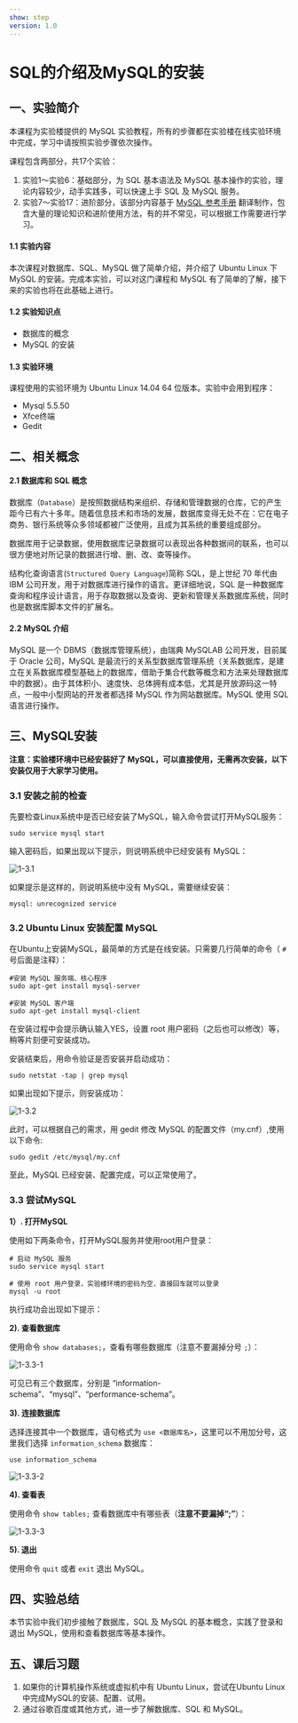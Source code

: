 ```yaml
---
show: step
version: 1.0
---
```

# SQL的介绍及MySQL的安装

## 一、实验简介

本课程为实验楼提供的 MySQL 实验教程，所有的步骤都在实验楼在线实验环境中完成，学习中请按照实验步骤依次操作。

课程包含两部分，共17个实验：

1. 实验1～实验6：基础部分，为 SQL 基本语法及 MySQL 基本操作的实验，理论内容较少，动手实践多，可以快速上手 SQL 及 MySQL 服务。
2. 实验7～实验17：进阶部分，该部分内容基于 [MySQL 参考手册](http://dev.mysql.com/doc/refman/5.5/en/) 翻译制作，包含大量的理论知识和进阶使用方法，有的并不常见，可以根据工作需要进行学习。

#### 1.1 实验内容

本次课程对数据库、SQL、MySQL 做了简单介绍，并介绍了 Ubuntu Linux 下 MySQL 的安装。完成本实验，可以对这门课程和 MySQL 有了简单的了解，接下来的实验也将在此基础上进行。

#### 1.2 实验知识点

-  数据库的概念
-  MySQL 的安装

#### 1.3 实验环境

课程使用的实验环境为 Ubuntu Linux 14.04 64 位版本。实验中会用到程序：

- Mysql 5.5.50
- Xfce终端
- Gedit

## 二、相关概念

#### 2.1 数据库和 SQL 概念

数据库（`Database`）是按照数据结构来组织、存储和管理数据的仓库，它的产生距今已有六十多年。随着信息技术和市场的发展，数据库变得无处不在：它在电子商务、银行系统等众多领域都被广泛使用，且成为其系统的重要组成部分。

数据库用于记录数据，使用数据库记录数据可以表现出各种数据间的联系，也可以很方便地对所记录的数据进行增、删、改、查等操作。

结构化查询语言(`Structured Query Language`)简称 SQL，是上世纪 70 年代由 IBM 公司开发，用于对数据库进行操作的语言。更详细地说，SQL 是一种数据库查询和程序设计语言，用于存取数据以及查询、更新和管理关系数据库系统，同时也是数据库脚本文件的扩展名。

#### 2.2 MySQL 介绍

MySQL 是一个 DBMS（数据库管理系统），由瑞典 MySQLAB 公司开发，目前属于 Oracle 公司，MySQL 是最流行的关系型数据库管理系统（关系数据库，是建立在关系数据库模型基础上的数据库，借助于集合代数等概念和方法来处理数据库中的数据）。由于其体积小、速度快、总体拥有成本低，尤其是开放源码这一特点，一般中小型网站的开发者都选择 MySQL 作为网站数据库。MySQL 使用 SQL 语言进行操作。

## 三、MySQL安装

**注意：实验楼环境中已经安装好了 MySQL，可以直接使用，无需再次安装，以下安装仅用于大家学习使用。**

### 3.1 安装之前的检查

先要检查Linux系统中是否已经安装了MySQL，输入命令尝试打开MySQL服务：

```
sudo service mysql start
```

输入密码后，如果出现以下提示，则说明系统中已经安装有 MySQL：

![1-3.1](https://doc.shiyanlou.com/document-uid8797labid48timestamp1528435306838.png/wm)

如果提示是这样的，则说明系统中没有 MySQL，需要继续安装：

```
mysql: unrecognized service
```

### 3.2 Ubuntu Linux 安装配置 MySQL

在Ubuntu上安装MySQL，最简单的方式是在线安装。只需要几行简单的命令（ `#` 号后面是注释）：

```
#安装 MySQL 服务端、核心程序
sudo apt-get install mysql-server

#安装 MySQL 客户端
sudo apt-get install mysql-client          
```

在安装过程中会提示确认输入YES，设置 root 用户密码（之后也可以修改）等，稍等片刻便可安装成功。

安装结束后，用命令验证是否安装并启动成功：

```
sudo netstat -tap | grep mysql 
```

如果出现如下提示，则安装成功：

![1-3.2](https://doc.shiyanlou.com/document-uid8797labid48timestamp1528435463641.png/wm)

此时，可以根据自己的需求，用 gedit 修改 MySQL 的配置文件（my.cnf）,使用以下命令:

```
sudo gedit /etc/mysql/my.cnf 
```

至此，MySQL 已经安装、配置完成，可以正常使用了。

### 3.3 尝试MySQL

**1）. 打开MySQL**

使用如下两条命令，打开MySQL服务并使用root用户登录：

```
# 启动 MySQL 服务
sudo service mysql start             

# 使用 root 用户登录，实验楼环境的密码为空，直接回车就可以登录
mysql -u root
```

执行成功会出现如下提示：

**2). 查看数据库**

使用命令 `show databases;`，查看有哪些数据库（注意不要漏掉分号 `;`）：

![1-3.3-1](https://doc.shiyanlou.com/document-uid8797labid48timestamp1528435545154.png/wm)

可见已有三个数据库，分别是 “information-schema”、“mysql”、“performance-schema”。

**3). 连接数据库**

选择连接其中一个数据库，语句格式为 `use <数据库名>`，这里可以不用加分号，这里我们选择 `information_schema` 数据库：

```
use information_schema
```

![1-3.3-2](https://doc.shiyanlou.com/document-uid8797labid48timestamp1528435787032.png/wm)

**4). 查看表**

使用命令 `show tables;` 查看数据库中有哪些表（**注意不要漏掉“;”**）：

![1-3.3-3](https://doc.shiyanlou.com/document-uid8797labid48timestamp1528435860572.png/wm)

**5). 退出**

使用命令 `quit` 或者 `exit` 退出 MySQL。

## 四、实验总结

本节实验中我们初步接触了数据库，SQL 及 MySQL 的基本概念，实践了登录和退出 MySQL，使用和查看数据库等基本操作。

## 五、课后习题

1. 如果你的计算机操作系统或虚拟机中有 Ubuntu Linux，尝试在Ubuntu Linux 中完成MySQL的安装、配置、试用。
2. 通过谷歌百度或其他方式，进一步了解数据库、SQL 和 MySQL。

